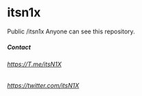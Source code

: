 # itsn1x
Public /itsn1x  Anyone can see this repository.
##### Contact
###### https://T.me/itsN1X
###### https://twitter.com/itsN1X
